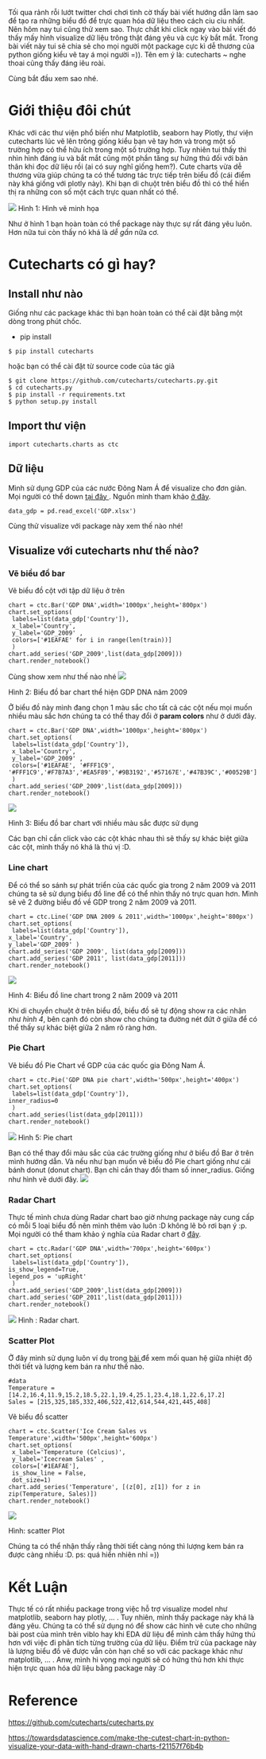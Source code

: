 Tối qua rảnh rỗi lướt twitter chơi chơi tình cờ thấy bài viết hướng dẫn làm sao để tạo ra những biểu đồ để trực quan hóa dữ liệu theo cách ciu ciu nhất. Nên hôm nay tui cũng thử xem sao. Thực chất khi click ngay vào bài viết đó thấy mấy hình visualize dữ liệu trông thật đáng yêu và cực kỳ bắt mắt. Trong bài viết này tui sẽ chia sẻ cho mọi người một package cực kì dễ thương của python giống kiểu vẽ tay á mọi người =)). Tên em ý là: cutecharts ~ nghe thoai cũng thấy đáng iêu roài. 

Cùng bắt đầu xem sao nhé. 

# Giới thiệu đôi chút
Khác với các thư viện phổ biến như Matplotlib, seaborn hay Plotly, thư viện cutecharts lúc vẽ lên trông giống kiểu bạn vẽ tay hơn và trong một số trường hợp có thể hữu ích trong một số trường hợp. Tuy nhiên tui thấy thì nhìn hình đáng iu và bắt mắt cũng một phần tăng sự hứng thú đối với bản thân khi đọc dữ liệu rồi (ai có suy nghĩ giống hem?). Cute charts vừa dễ thương vừa giúp chúng ta có thể tương tác trực tiếp trên biểu đồ (cái điểm này khá giống với plotly này). Khi bạn di chuột trên biểu đồ thì có thể hiển thị ra những con số một cách trực quan nhất có thể. 

![](https://images.viblo.asia/569871da-57d6-4304-b91e-3da9facc9bd2.png)
Hình 1: Hình vẽ minh họa 

Như ở hình 1 bạn hoàn toàn có thể package này thực sự rất đáng yêu luôn. Hơn nữa tui còn thấy nó khá là *dễ gần* nữa cơ. 

# Cutecharts có gì hay? 
## Install như nào 
Giống như các package khác  thì bạn hoàn toàn có thể cài đặt bằng một dòng trong phút chốc. 

* pip install 
```
$ pip install cutecharts
```
hoặc bạn có thể cài đặt từ source code của tác giả

```
$ git clone https://github.com/cutecharts/cutecharts.py.git
$ cd cutecharts.py
$ pip install -r requirements.txt
$ python setup.py install
```
## Import thư viện 
```
import cutecharts.charts as ctc
```

## Dữ liệu 
Mình sử dụng GDP của các nước Đông Nam Á để visualize cho đơn giản. Mọi người có thể down [tại đây ](https://drive.google.com/file/d/1awb7mEEkrofvWTafQZCnM6hoP6L898X3/view?usp=sharing). Nguồn mình tham khảo [ở đây](https://vi.wikipedia.org/wiki/Danh_s%C3%A1ch_c%C3%A1c_qu%E1%BB%91c_gia_%C4%90%C3%B4ng_Nam_%C3%81_theo_GDP_danh_ngh%C4%A9a).

```
data_gdp = pd.read_excel('GDP.xlsx')
```
Cùng thử visualize với package này xem thế nào nhé!

## Visualize với cutecharts như thế nào? 
### Vẽ biểu đồ bar 
Vẽ biểu đồ cột với tập dữ liệu ở trên 

```
chart = ctc.Bar('GDP DNA',width='1000px',height='800px')
chart.set_options(
 labels=list(data_gdp['Country']),
 x_label='Country',
 y_label='GDP_2009' ,
 colors=['#1EAFAE' for i in range(len(train))]
 )
chart.add_series('GDP_2009',list(data_gdp[2009]))
chart.render_notebook()
```
Cùng show xem như thế nào nhé 
![](https://images.viblo.asia/d643e339-6c9a-4a9b-b152-048c5af2e27f.png)

Hình 2: Biểu đồ bar chart thể hiện GDP DNA năm 2009 

Ở biểu đồ này mình đang chọn 1 màu sắc cho tất cả các cột nếu mọi muốn nhiều màu sắc hơn chúng ta có thể thay đổi ở **param colors** như ở dưới đây. 

```
chart = ctc.Bar('GDP DNA',width='1000px',height='800px')
chart.set_options(
 labels=list(data_gdp['Country']),
 x_label='Country',
 y_label='GDP_2009' ,
 colors=['#1EAFAE', '#FFF1C9', '#FFF1C9','#F7B7A3','#EA5F89','#9B3192','#57167E','#47B39C','#00529B']
 )
chart.add_series('GDP_2009',list(data_gdp[2009]))
chart.render_notebook()
```
![](https://images.viblo.asia/4e94a02e-f986-442b-b40c-46240da457f6.png)

Hình 3: Biểu đồ bar chart với nhiều màu sắc được sử dụng

Các bạn chỉ cần click vào các cột khác nhau thì sẽ thấy sự khác biệt giữa các cột, mình thấy nó khá là thú vị :D. 

### Line chart 
Để có thể so sánh sự phát triển của các quốc gia trong 2 năm 2009 và 2011 chúng ta sẽ sử dụng biểu đồ line để có thể nhìn thấy nó trực quan hơn. Mình sẽ vẽ 2 đường biểu đồ về GDP trong 2 năm 2009 và 2011. 

```
chart = ctc.Line('GDP DNA 2009 & 2011',width='1000px',height='800px')
chart.set_options(
 labels=list(data_gdp['Country']), 
x_label='Country',
y_label='GDP_2009' )
chart.add_series('GDP 2009', list(data_gdp[2009])) 
chart.add_series('GDP 2011', list(data_gdp[2011]))
chart.render_notebook()
```

![](https://images.viblo.asia/ce58b3f7-39d5-499b-85fe-18cc6b5936f8.png)

Hình 4: Biểu đồ line chart trong 2 năm 2009 và 2011

Khi di chuyển  chuột ở trên biểu đồ, biểu đồ sẽ tự động show ra các nhãn như *hình 4*, bên cạnh đó còn show cho chúng ta đường nét đứt ở giữa để có thể thấy sự khác biệt giữa 2 năm rõ ràng hơn. 
### Pie Chart
Vẽ biểu đồ Pie Chart về GDP của các quốc gia Đông Nam Á. 

```
chart = ctc.Pie('GDP DNA pie chart',width='500px',height='400px')
chart.set_options(
 labels=list(data_gdp['Country']),
inner_radius=0
 )
chart.add_series(list(data_gdp[2011]))
chart.render_notebook()
```

![](https://images.viblo.asia/569871da-57d6-4304-b91e-3da9facc9bd2.png)
Hình 5: Pie chart

Bạn có thể thay đổi màu sắc của các trường giống như ở biểu đồ Bar ở trên mình hướng dẫn. Và nếu như bạn muốn vẽ biểu đồ Pie chart giống như cái bánh donut (donut chart). Bạn chỉ cần thay đổi tham số inner_radius. Giống như hình vẽ dưới đây. 
![](https://images.viblo.asia/1ccfe11d-cb18-4677-a0ee-b2d538553377.png)

### Radar Chart
Thực tế mình chưa dùng Radar chart bao giờ nhưng package này cung cấp có mỗi 5 loại biểu đồ nên mình thêm vào luôn :D không lẽ bỏ rơi bạn ý :p. Mọi người có thể tham khảo ý nghĩa của Radar chart ở [đây](https://datavizcatalogue.com/methods/radar_chart.html).
```
chart = ctc.Radar('GDP DNA',width='700px',height='600px')
chart.set_options(
 labels=list(data_gdp['Country']),
is_show_legend=True,
legend_pos = 'upRight'
 )
chart.add_series('GDP_2009',list(data_gdp[2009]))
chart.add_series('GDP_2011',list(data_gdp[2011]))
chart.render_notebook()
```
![](https://images.viblo.asia/22bbbe7a-95b6-41ab-b88b-8126c1e2ab08.png)
Hình : Radar chart. 

### Scatter Plot
Ở đây mình sử dụng luôn ví dụ trong [bài ](https://towardsdatascience.com/make-the-cutest-chart-in-python-visualize-your-data-with-hand-drawn-charts-f21157f76b4b) để xem mối quan hệ giữa nhiệt độ thời tiết và lượng kem bán ra như thế nào. 


```
#data
Temperature = [14.2,16.4,11.9,15.2,18.5,22.1,19.4,25.1,23.4,18.1,22.6,17.2]
Sales = [215,325,185,332,406,522,412,614,544,421,445,408]
```
Vẽ biểu đồ scatter
```
chart = ctc.Scatter('Ice Cream Sales vs Temperature',width='500px',height='600px')
chart.set_options(
 x_label='Temperature (Celcius)',
 y_label='Icecream Sales' ,
 colors=['#1EAFAE'],
 is_show_line = False,
 dot_size=1)
chart.add_series('Temperature', [(z[0], z[1]) for z in zip(Temperature, Sales)])
chart.render_notebook()
```
![](https://images.viblo.asia/aa16568f-cbd3-48ca-8011-1fc2d3e1a2a2.png)

Hình: scatter Plot 

Chúng ta có thể nhận thấy rằng thời tiết càng nóng thì lượng kem bán ra được càng nhiều  :D. ps:  quá hiển nhiên nhỉ =))
# Kết Luận
Thực tế có rất nhiều package trong việc hỗ trợ visualize model như matplotlib, seaborn hay plotly, ... .
Tuy nhiên,  mình thấy package này khá là đáng yêu. Chúng ta có thể sử dụng nó để show các hình vẽ cute cho những bài post của mình trên viblo hay khi EDA dữ liệu để mình cảm thấy hứng thú hơn với việc đi phân tích từng trường của dữ liệu. Điểm trừ của package này là lượng biểu đồ vẽ được vẫn còn hạn chế so với các package khác như matplotlib, ... . Anw, mình hi vọng mọi người sẽ có hứng thú hơn khi thực hiện trực quan hóa dữ liệu bằng package này :D 

# Reference 
https://github.com/cutecharts/cutecharts.py

https://towardsdatascience.com/make-the-cutest-chart-in-python-visualize-your-data-with-hand-drawn-charts-f21157f76b4b